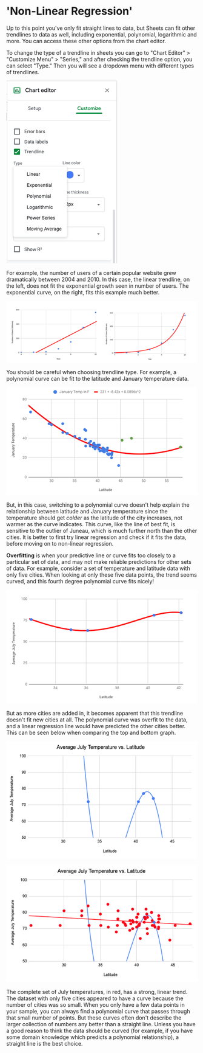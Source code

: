 <!-- Copyright (C)  Google, Runestone Interactive LLC
  This work is licensed under the Creative Commons Attribution-ShareAlike 4.0
  International License. To view a copy of this license, visit
  http://creativecommons.org/licenses/by-sa/4.0/. -->

'Non-Linear Regression'
=======================

Up to this point you've only fit straight lines to data, but Sheets can
fit other trendlines to data as well, including exponential, polynomial,
logarithmic and more. You can access these other options from the chart
editor.

To change the type of a trendline in sheets you can go to \"Chart
Editor\" \> "Customize Menu" \> "Series," and after checking the
trendline option, you can select "Type." Then you will see a dropdown
menu with different types of trendlines.

![Screenshot of how to change trendline type in sheets.](figures/sheets_trendline.png)

For example, the number of users of a certain popular website grew
dramatically between 2004 and 2010. In this case, the linear trendline,
on the left, does not fit the exponential growth seen in number of
users. The exponential curve, on the right, fits this example much
better.

![Screenshot of two plots, one with a linear trendline and the other exponential.](figures/trendline_type.png)

You should be careful when choosing trendline type. For example, a
polynomial curve can be fit to the latitude and January temperature
data.

![Screenshot of a plot with a polynomial trendline.](figures/polynomial_curve.png)

But, in this case, switching to a polynomial curve doesn't help explain
the relationship between latitude and January temperature since the
temperature should get *colder* as the latitude of the city increases,
not warmer as the curve indicates. This curve, like the line of best
fit, is sensitive to the outlier of Juneau, which is much further north
than the other cities. It is better to first try linear regression and
check if it fits the data, before moving on to non-linear regression.

**Overfitting** is when your predictive line or curve fits too closely
to a particular set of data, and may not make reliable predictions for
other sets of data. For example, consider a set of temperature and
latitude data with only five cities. When looking at only these five
data points, the trend seems curved, and this fourth degree polynomial
curve fits nicely!

![Screenshot of a plot with a polynomial trendline thats overfit.](figures/overfitting_graph.png)

But as more cities are added in, it becomes apparent that this trendline
doesn't fit new cities at all. The polynomial curve was overfit to the
data, and a linear regression line would have predicted the other cities
better. This can be seen below when comparing the top and bottom graph.

![Screenshot of a plot with a third degree polynomial trendline thats overfit to a couple of data points.](figures/overfit_example.png)

![Screenshot of a plot with a third degree polynomial trendline and a better fit linear trendline.](figures/overfit_linear_regression_example.png)

The complete set of July temperatures, in red, has a strong, linear
trend. The dataset with only five cities appeared to have a curve
because the number of cities was so small. When you only have a few data
points in your sample, you can always find a polynomial curve that
passes through that small number of points. But these curves often
don\'t describe the larger collection of numbers any better than a
straight line. Unless you have a good reason to think the data should be
curved (for example, if you have some domain knowledge which predicts a
polynomial relationship), a straight line is the best choice.